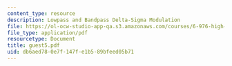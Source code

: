 ```yaml
---
content_type: resource
description: Lowpass and Bandpass Delta-Sigma Modulation
file: https://ol-ocw-studio-app-qa.s3.amazonaws.com/courses/6-976-high-speed-communication-circuits-and-systems-spring-2003/db6aed780e7f147fe1b589bfeed05b71_guest5.pdf
file_type: application/pdf
resourcetype: Document
title: guest5.pdf
uid: db6aed78-0e7f-147f-e1b5-89bfeed05b71
---
```

